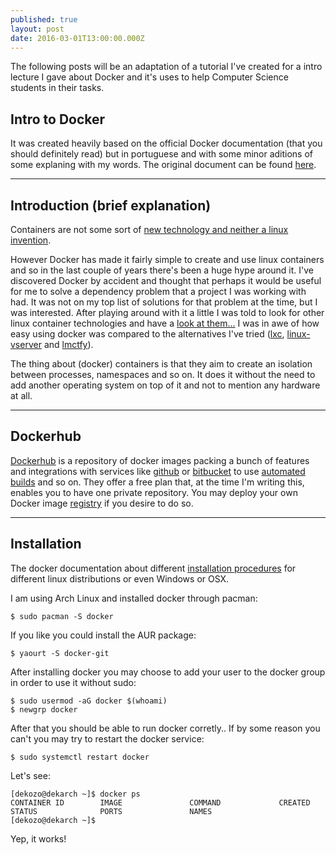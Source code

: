 ```yaml
---
published: true
layout: post
date: 2016-03-01T13:00:00.000Z
---
```



The following posts will be an adaptation of a tutorial I've created for a intro lecture I gave about Docker and it's uses to help Computer Science students in their tasks. 

## Intro to Docker

It was created heavily based on the official Docker documentation (that you should definitely read) but in portuguese and with some minor aditions of some explaning with my words. The original document can be found [here](https://docs.google.com/document/d/1R2_vhAWnj8AqAtSOZX4WBiBPgxlnA4p0QW0Y0WvQN50/edit?usp=sharing).
***

## Introduction (brief explanation)
Containers are not some sort of [new technology and neither a linux invention](https://docs.google.com/document/d/1R2_vhAWnj8AqAtSOZX4WBiBPgxlnA4p0QW0Y0WvQN50/edit?usp=sharing). 

However Docker has made it fairly simple to create and use linux containers and so in the last couple of years there's been a huge hype around it. 
I've discovered Docker by accident and thought that perhaps it would be useful for me to solve a dependency problem that a project I was working with had. It was not on my top list of solutions for that problem at the time, but I was interested. 
After playing around with it a little I was told to look for other linux container technologies and have a [look at them...](http://slides.com/andreleite/teste-de-apresentacao/#/) I was in awe of how easy using docker was compared to the alternatives I've tried ([lxc](https://linuxcontainers.org/lxc/introduction/), [linux-vserver](http://linux-vserver.org/Welcome_to_Linux-VServer.org) and [lmctfy](https://github.com/google/lmctfy)).

The thing about (docker) containers is that they aim to create an isolation between processes, namespaces and so on. It does it without the need to add another operating system on top of it and not to mention any hardware at all.
***
## Dockerhub
[Dockerhub](https://hub.docker.com) is a repository of docker images packing a bunch of features and integrations with services like [github](https://github.com/) or [bitbucket](https://bitbucket.org/) to use [automated builds](https://docs.docker.com/docker-hub/builds/) and so on. They offer a free plan that, at the time I'm writing this, enables you to have one private repository. 
You may deploy your own Docker image [registry](https://docs.docker.com/registry/) if you desire to do so.
***
## Installation
The docker documentation about different [installation procedures](https://docs.docker.com/installation/) for different linux distributions or even Windows or OSX.

I am using Arch Linux and installed docker through pacman:

	$ sudo pacman -S docker
If you like you could install the AUR package:

	$ yaourt -S docker-git

After installing docker you may choose to add your user to the docker group in order to use it without sudo:

	$ sudo usermod -aG docker $(whoami)
    $ newgrp docker

After that you should be able to run docker corretly.. If by some reason you can't you may try to restart the docker service:

	$ sudo systemctl restart docker

Let's see: 

	[dekozo@dekarch ~]$ docker ps
	CONTAINER ID        IMAGE               COMMAND             CREATED             STATUS              PORTS               NAMES
	[dekozo@dekarch ~]$ 


Yep, it works!
